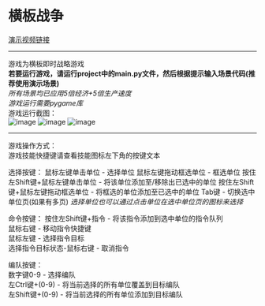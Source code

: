 # 横板战争  
[演示视频链接](https://pan.baidu.com/s/100psXMO7P4o7uN3lywFo1A?pwd=44r2)  
***
游戏为横板即时战略游戏  
**若要运行游戏，请运行project中的main.py文件，然后根据提示输入场景代码(推荐使用演示场景)**  
*所有场景均已应用5倍经济+5倍生产速度*  
*游戏运行需要pygame库*  
游戏运行截图：  
![image](https://github.com/HeChangeChina/TransverseWar/blob/main/%E8%BF%90%E8%A1%8C%E6%88%AA%E5%9B%BE/001.png)
![image](https://github.com/HeChangeChina/TransverseWar/blob/main/%E8%BF%90%E8%A1%8C%E6%88%AA%E5%9B%BE/002.png)
![image](https://github.com/HeChangeChina/TransverseWar/blob/main/%E8%BF%90%E8%A1%8C%E6%88%AA%E5%9B%BE/003.png)
***
游戏操作方式：  
游戏技能快捷键请查看技能图标左下角的按键文本  

选择按键：
鼠标左键单击单位 - 选择单位
鼠标左键拖动框选单位 - 框选单位
按住左Shift键+鼠标左键单击单位 - 将该单位添加至/移除出已选中的单位
按住左Shift键+鼠标左键拖动框选单位 - 将框选的单位添加至已选中的单位
Tab键 - 切换选中单位页(如果有多页)
*选择单位也可以通过点击单位在选中单位页的图标来选择*

命令按键：
按住左Shift键+指令 - 将该指令添加到选中单位的指令队列  
鼠标右键 - 移动指令快捷键  
鼠标左键 - 选择指令目标  
选择指令目标状态-鼠标右键 - 取消指令  

编队按键：  
数字键0-9 - 选择编队  
左Ctrl键+(0-9) - 将当前选择的所有单位覆盖到目标编队  
左Shift键+(0-9) - 将当前选择的所有单位添加到目标编队  